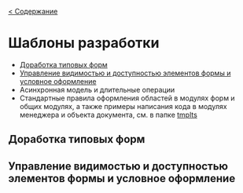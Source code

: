[< Содержание](/README.md)
# Шаблоны разработки

* [Доработка типовых форм](#доработка-типовых-форм)
* [Управление видимостью и доступностью элементов формы и условное оформление](#видимость-доступность-элементов-формы)
* Асинхронная модель и длительные операции
* Стандартные правила оформления областей в модулях форм и общих модулях, а также примеры написания кода в модулях менеджера и объекта документа, см. в папке [tmplts](/tmplts)

<a id="markdown-доработка-типовых-форм" name="доработка-типовых-форм"></a>

## Доработка типовых форм

<a id="markdown-видимость-доступность-элементов-формы" name="видимость-доступность-элементов-формы"></a>

## Управление видимостью и доступностью элементов формы и условное оформление
